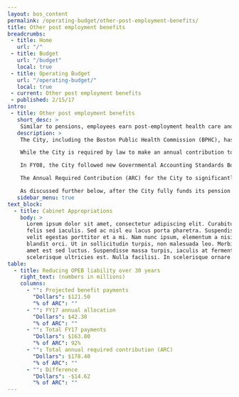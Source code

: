 ```yaml
---
layout: bos_content
permalink: /operating-budget/other-post-employment-benefits/
title: Other post employment benefits
breadcrumbs:
 - title: Home
   url: "/"
 - title: Budget
   url: "/budget"
   local: true
 - title: Operating Budget
   url: "/operating-budget/"
   local: true
 - current: Other post employment benefits
 - published: 2/15/17
intro:
 - title: Other post employment benefits
   short_desc: >
    Similar to pensions, employees earn post-employment health care and life insurance benefits (OPEB) over their years of active service, which are received during retirement.
   description: >
    The City, including the Boston Public Health Commission (BPHC), has an unfunded liability for these benefits of $2.26 billion, as of the most recent independent actuarial valuation on June 30, 2015. The size of this liability is largely influenced by changes to retiree health benefits, the City’s annual additional contribution to fund the liability, and the discount rate used. The June 2015 estimate increased 5.6% over the previous valuation primarily due to a lower discount rate assumption.

    While the City is required by law to make an annual contribution toward reducing its unfunded pension liability, there is no such requirement for retiree health and life insurance benefits. This budget again dedicates $40 million toward reducing the City’s long term other post-employment benefits (OPEB) liability. These fiscally responsible actions are critical to the Walsh Administration’s prudent financial management policies, which have contributed to the recent affirmation of Boston’s triple A bond rating.

    In FY08, the City followed new Governmental Accounting Standards Board (GASB) requirements to identify and disclose this estimated liability, and also began voluntary annual allocations to fund the liability. Annual allocations are retained in an irrevocable Trust Fund, authorized through the City’s acceptance of M.G.L. Chapter 32B section 20. As of December 31, 2015 the Fund had a balance of $369 million.

    The Annual Required Contribution (ARC) for the City to significantly reduce the OPEB liability over a 30 year period is projected at $178.4 million in FY17, as shown in Table 4. $163.8 million (92%) of this amount will be funded through a combination of pay-as-you-go benefit payments for current retirees (included in health care costs discussed in previous section), a $40 million FY17 allocation by the City to the Trust, and an additional $2.25 million deposit by the BPHC into the Trust.

    As discussed further below, after the City fully funds its pension liability in 2025, annual contributions previously directed to reducing the pension liability will be redirected to reducing the unfunded OPEB liability. In 2026, total contributions to OPEB will exceed the annual required contribution, accelerating progress toward the goal of fully funding the OPEB liability in 30 years.
   sidebar_menu: true
text_block:
  - title: Cabinet Appropriations
    body: >
      Lorem ipsum dolor sit amet, consectetur adipiscing elit. Curabitur suscipit id
      felis sed iaculis. Sed ac nisl eu lacus porta pharetra. Suspendisse a tortor vel
      velit egestas porttitor et a mi. Nam nunc ipsum, elementum a nisi nec, scelerisque
      blandit orci. Ut in sollicitudin turpis, non malesuada leo. Morbi vehicula sit
      amet est sed luctus. Suspendisse massa turpis, iaculis at fermentum placerat,
      scelerisque ultricies est. Nulla facilisi. In scelerisque ornare tincidunt.
table:
  - title: Reducing OPEB liability over 30 years
    right_text: (numbers in millions)
    columns:
      - "": Projected benefit payments
        "Dollars": $121.50
        "% of ARC": ""
      - "": FY17 annual allocation
        "Dollars": $42.30
        "% of ARC": ""
      - "": Total FY17 payments
        "Dollars": $163.80
        "% of ARC": 92%
      - "": Total annual required contribution (ARC)
        "Dollars": $178.40
        "% of ARC": ""
      - "": Difference
        "Dollars": -$14.62
        "% of ARC": ""
---
```

